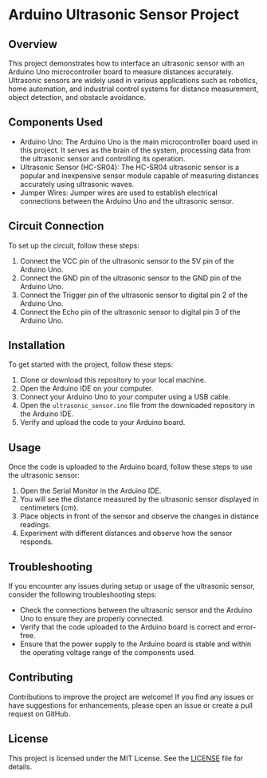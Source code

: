 # Arduino Ultrasonic Sensor Project

## Overview

This project demonstrates how to interface an ultrasonic sensor with an Arduino Uno microcontroller board to measure distances accurately. Ultrasonic sensors are widely used in various applications such as robotics, home automation, and industrial control systems for distance measurement, object detection, and obstacle avoidance.

## Components Used

- Arduino Uno: The Arduino Uno is the main microcontroller board used in this project. It serves as the brain of the system, processing data from the ultrasonic sensor and controlling its operation.
- Ultrasonic Sensor (HC-SR04): The HC-SR04 ultrasonic sensor is a popular and inexpensive sensor module capable of measuring distances accurately using ultrasonic waves.
- Jumper Wires: Jumper wires are used to establish electrical connections between the Arduino Uno and the ultrasonic sensor.

## Circuit Connection

To set up the circuit, follow these steps:

1. Connect the VCC pin of the ultrasonic sensor to the 5V pin of the Arduino Uno.
2. Connect the GND pin of the ultrasonic sensor to the GND pin of the Arduino Uno.
3. Connect the Trigger pin of the ultrasonic sensor to digital pin 2 of the Arduino Uno.
4. Connect the Echo pin of the ultrasonic sensor to digital pin 3 of the Arduino Uno.

## Installation

To get started with the project, follow these steps:

1. Clone or download this repository to your local machine.
2. Open the Arduino IDE on your computer.
3. Connect your Arduino Uno to your computer using a USB cable.
4. Open the `ultrasonic_sensor.ino` file from the downloaded repository in the Arduino IDE.
5. Verify and upload the code to your Arduino board.

## Usage

Once the code is uploaded to the Arduino board, follow these steps to use the ultrasonic sensor:

1. Open the Serial Monitor in the Arduino IDE.
2. You will see the distance measured by the ultrasonic sensor displayed in centimeters (cm).
3. Place objects in front of the sensor and observe the changes in distance readings.
4. Experiment with different distances and observe how the sensor responds.

## Troubleshooting

If you encounter any issues during setup or usage of the ultrasonic sensor, consider the following troubleshooting steps:

- Check the connections between the ultrasonic sensor and the Arduino Uno to ensure they are properly connected.
- Verify that the code uploaded to the Arduino board is correct and error-free.
- Ensure that the power supply to the Arduino board is stable and within the operating voltage range of the components used.

## Contributing

Contributions to improve the project are welcome! If you find any issues or have suggestions for enhancements, please open an issue or create a pull request on GitHub.

## License

This project is licensed under the MIT License. See the [LICENSE](LICENSE) file for details.

